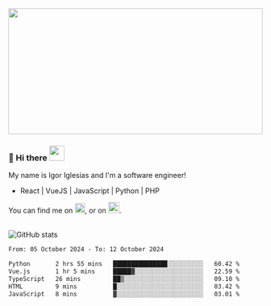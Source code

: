 <img src="https://c.tenor.com/KjVxfRrrncUAAAAd/matrix.gif" width="100%" height="250px">

### 🔭 Hi there <img src="https://raw.githubusercontent.com/MartinHeinz/MartinHeinz/master/wave.gif" width="30px">


My name is Igor Iglesias and I'm a software engineer!
<br>

<ul>
  <li> React | VueJS | JavaScript | Python | PHP </li>
</ul>
You can find me on <a href="https://twitter.com/IgorIglesias5"><img src="https://i.imgur.com/JLLlB5S.png" width="20px"></a>, or on <a href="https://www.linkedin.com/in/igor-iglesias-62478428/"><img src="https://i.imgur.com/PXyIkWx.png" width="22px"></a>.

<br>
<br>

![GitHub stats](https://github-readme-stats.vercel.app/api?username=igoiglesias&show_icons=true&count_private=true&theme=chartreuse-dark&hide_title=true)

<!--START_SECTION:waka-->

```txt
From: 05 October 2024 - To: 12 October 2024

Python       2 hrs 55 mins   ███████████████░░░░░░░░░░   60.42 %
Vue.js       1 hr 5 mins     █████▓░░░░░░░░░░░░░░░░░░░   22.59 %
TypeScript   26 mins         ██▒░░░░░░░░░░░░░░░░░░░░░░   09.10 %
HTML         9 mins          █░░░░░░░░░░░░░░░░░░░░░░░░   03.42 %
JavaScript   8 mins          ▓░░░░░░░░░░░░░░░░░░░░░░░░   03.01 %
```

<!--END_SECTION:waka-->
